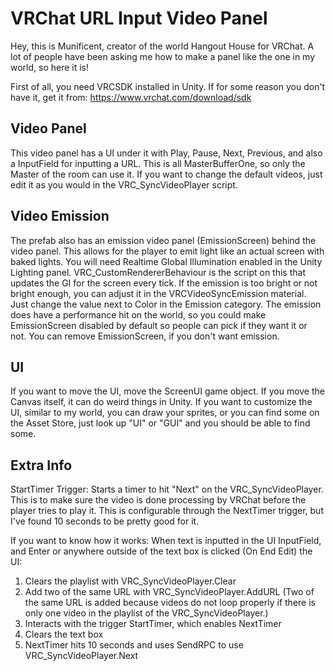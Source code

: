 # VRChat URL Input Video Panel

Hey, this is Munificent, creator of the world Hangout House for VRChat.
A lot of people have been asking me how to make a panel like the one in my world, so here it is!

First of all, you need VRCSDK installed in Unity. If for some reason you don't have it, get it from:
https://www.vrchat.com/download/sdk

## Video Panel

This video panel has a UI under it with Play, Pause, Next, Previous, and also a InputField for inputting
a URL. This is all MasterBufferOne, so only the Master of the room can use it. If you want to change the
default videos, just edit it as you would in the VRC_SyncVideoPlayer script. 

## Video Emission

The prefab also has an emission video panel (EmissionScreen) behind the video panel. This allows for the
player to emit light like an actual screen with baked lights. You will need Realtime Global Illumination 
enabled in the Unity Lighting panel. VRC_CustomRendererBehaviour is the script on this that updates the
GI for the screen every tick. If the emission is too bright or not bright enough, you can adjust it in
the VRCVideoSyncEmission material. Just change the value next to Color in the Emission category. The 
emission does have a performance hit on the world, so you could make EmissionScreen disabled by 
default so people can pick if they want it or not. You can remove EmissionScreen, if you don't want 
emission.

## UI

If you want to move the UI, move the ScreenUI game object. If you move the Canvas itself, it can do
weird things in Unity. If you want to customize the UI, similar to my world, you can draw your sprites, 
or you can find some on the Asset Store, just look up "UI" or "GUI" and you should be able to find some.

## Extra Info

StartTimer Trigger: Starts a timer to hit "Next" on the VRC_SyncVideoPlayer. This is to make sure the
video is done processing by VRChat before the player tries to play it. This is configurable through the
NextTimer trigger, but I've found 10 seconds to be pretty good for it.

If you want to know how it works:
When text is inputted in the UI InputField, and Enter or anywhere outside of the text box is clicked
(On End Edit) the UI:
1. Clears the playlist with VRC_SyncVideoPlayer.Clear
2. Add two of the same URL with VRC_SyncVideoPlayer.AddURL 
	(Two of the same URL is added because videos do not loop properly if there is only one video 
	in the playlist of the VRC_SyncVideoPlayer.)
3. Interacts with the trigger StartTimer, which enables NextTimer
4. Clears the text box
5. NextTimer hits 10 seconds and uses SendRPC to use VRC_SyncVideoPlayer.Next

